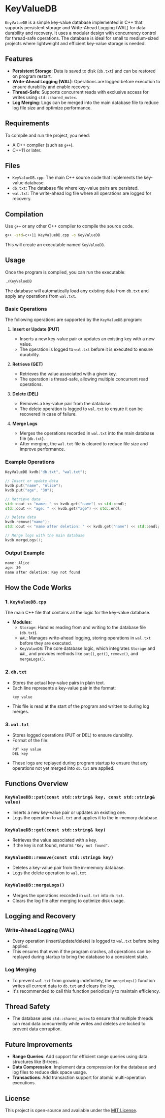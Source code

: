 
# KeyValueDB

`KeyValueDB` is a simple key-value database implemented in C++ that supports persistent storage and Write-Ahead Logging (WAL) for data durability and recovery. It uses a modular design with concurrency control for thread-safe operations. The database is ideal for small to medium-sized projects where lightweight and efficient key-value storage is needed.

## Features

- **Persistent Storage**: Data is saved to disk (`db.txt`) and can be restored on program restart.
- **Write-Ahead Logging (WAL)**: Operations are logged before execution to ensure durability and enable recovery.
- **Thread-Safe**: Supports concurrent reads with exclusive access for writes using `std::shared_mutex`.
- **Log Merging**: Logs can be merged into the main database file to reduce log file size and optimize performance.

## Requirements

To compile and run the project, you need:
- A C++ compiler (such as `g++`).
- C++11 or later.

## Files

- `KeyValueDB.cpp`: The main C++ source code that implements the key-value database.
- `db.txt`: The database file where key-value pairs are persisted.
- `wal.txt`: The write-ahead log file where all operations are logged for recovery.

## Compilation

Use `g++` or any other C++ compiler to compile the source code.

```bash
g++ -std=c++11 KeyValueDB.cpp -o KeyValueDB
```

This will create an executable named `KeyValueDB`.

## Usage

Once the program is compiled, you can run the executable:

```bash
./KeyValueDB
```

The database will automatically load any existing data from `db.txt` and apply any operations from `wal.txt`.

### Basic Operations

The following operations are supported by the `KeyValueDB` program:

1. **Insert or Update (PUT)**
   - Inserts a new key-value pair or updates an existing key with a new value.
   - The operation is logged to `wal.txt` before it is executed to ensure durability.
   
2. **Retrieve (GET)**
   - Retrieves the value associated with a given key.
   - The operation is thread-safe, allowing multiple concurrent read operations.
   
3. **Delete (DEL)**
   - Removes a key-value pair from the database.
   - The delete operation is logged to `wal.txt` to ensure it can be recovered in case of failure.

4. **Merge Logs**
   - Merges the operations recorded in `wal.txt` into the main database file (`db.txt`).
   - After merging, the `wal.txt` file is cleared to reduce file size and improve performance.

### Example Operations

```cpp
KeyValueDB kvdb("db.txt", "wal.txt");

// Insert or update data
kvdb.put("name", "Alice");
kvdb.put("age", "30");

// Retrieve data
std::cout << "name: " << kvdb.get("name") << std::endl;
std::cout << "age: " << kvdb.get("age") << std::endl;

// Delete data
kvdb.remove("name");
std::cout << "name after deletion: " << kvdb.get("name") << std::endl;

// Merge logs with the main database
kvdb.mergeLogs();
```

### Output Example

```bash
name: Alice
age: 30
name after deletion: Key not found
```

## How the Code Works

### 1. `KeyValueDB.cpp`

The main C++ file that contains all the logic for the key-value database.

- **Modules**:
  - `Storage`: Handles reading from and writing to the database file (`db.txt`).
  - `WAL`: Manages write-ahead logging, storing operations in `wal.txt` before they are executed.
  - `KeyValueDB`: The core database logic, which integrates `Storage` and `WAL`, and provides methods like `put()`, `get()`, `remove()`, and `mergeLogs()`.

### 2. `db.txt`

- Stores the actual key-value pairs in plain text.
- Each line represents a key-value pair in the format:
  ```
  key value
  ```
- This file is read at the start of the program and written to during log merges.

### 3. `wal.txt`

- Stores logged operations (PUT or DEL) to ensure durability.
- Format of the file:
  ```
  PUT key value
  DEL key
  ```
- These logs are replayed during program startup to ensure that any operations not yet merged into `db.txt` are applied.

## Functions Overview

### `KeyValueDB::put(const std::string& key, const std::string& value)`
- Inserts a new key-value pair or updates an existing one.
- Logs the operation to `wal.txt` and applies it to the in-memory database.

### `KeyValueDB::get(const std::string& key)`
- Retrieves the value associated with a key.
- If the key is not found, returns `"Key not found"`.

### `KeyValueDB::remove(const std::string& key)`
- Deletes a key-value pair from the in-memory database.
- Logs the delete operation to `wal.txt`.

### `KeyValueDB::mergeLogs()`
- Merges the operations recorded in `wal.txt` into `db.txt`.
- Clears the log file after merging to optimize disk usage.

## Logging and Recovery

### Write-Ahead Logging (WAL)
- Every operation (insert/update/delete) is logged to `wal.txt` before being applied.
- This ensures that even if the program crashes, all operations can be replayed during startup to bring the database to a consistent state.

### Log Merging
- To prevent `wal.txt` from growing indefinitely, the `mergeLogs()` function writes all current data to `db.txt` and clears the log.
- It's recommended to call this function periodically to maintain efficiency.

## Thread Safety

- The database uses `std::shared_mutex` to ensure that multiple threads can read data concurrently while writes and deletes are locked to prevent data corruption.

## Future Improvements

- **Range Queries**: Add support for efficient range queries using data structures like B-trees.
- **Data Compression**: Implement data compression for the database and log files to reduce disk space usage.
- **Transactions**: Add transaction support for atomic multi-operation executions.

## License

This project is open-source and available under the [MIT License](LICENSE).
